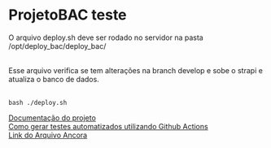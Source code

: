 # ProjetoBAC teste

O arquivo deploy.sh deve ser rodado no servidor na pasta /opt/deploy_bac/deploy_bac/ <br><br>



Esse arquivo verifica se tem alterações na branch develop e sobe o strapi e atualiza o banco de dados. <br><br>

````
bash ./deploy.sh
````


<a href="https://drive.google.com/drive/folders/1N5tp2sXNRAkRtYCTN1GdGRHjneLgHH0N?usp=sharing">Documentação do projeto</a></br>
<a href='https://docs.google.com/document/d/1CJ2wuHGcC0_CZDwEdN2eRvbBWkOMpLSR1ol0Q_SBpyo/edit?usp=sharing'>Como gerar testes automatizados utilizando Github Actions </a></br>
<a href='https://docs.google.com/document/d/1lHnm8Mg9bgV2LYQ3mRDynscODXDIUQxJzAzgxfNbIpw/edit?usp=sharing'> Link do Arquivo Ancora </a>
